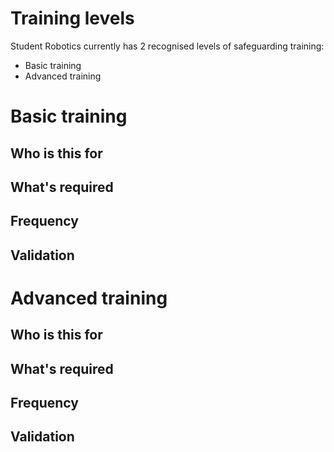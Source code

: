 # Training levels
Student Robotics currently has 2 recognised levels of safeguarding training:
* Basic training
* Advanced training

# Basic training
## Who is this for
## What's required
## Frequency
## Validation

# Advanced training
## Who is this for
## What's required
## Frequency
## Validation
